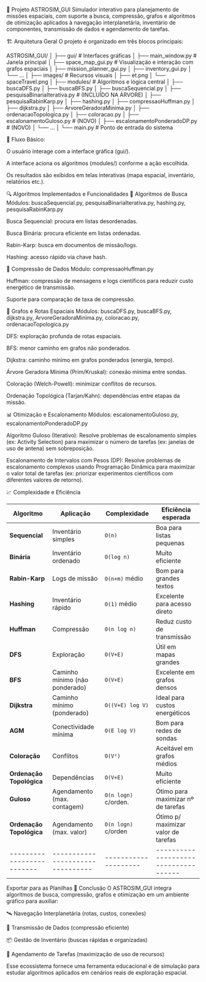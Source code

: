 🚀 Projeto ASTROSIM_GUI
Simulador interativo para planejamento de missões espaciais, com suporte a busca, compressão, grafos e algoritmos de otimização aplicados à navegação interplanetária, inventário de componentes, 
transmissão de dados e agendamento de tarefas.

🏗️ Arquitetura Geral
O projeto é organizado em três blocos principais:

ASTROSIM_GUI/
│
├── gui/ # Interfaces gráficas
│ ├── main_window.py # Janela principal
│ ├── space_map_gui.py # Visualização e interação com grafos espaciais
│ ├── mission_planner_gui.py
│ ├── inventory_gui.py
│ └── ...
│
├── images/ # Recursos visuais
│ ├── et.png
│ └── spaceTravel.png
│
├── modules/ # Algoritmos e lógica central
│ ├── buscaDFS.py
│ ├── buscaBFS.py
│ ├── buscaSequencial.py
│ ├── pesquisaBinariaIterativa.py # (INCLUÍDO NA ÁRVORE)
│ ├── pesquisaRabinKarp.py
│ ├── hashing.py
│ ├── compressaoHuffman.py
│ ├── dijkstra.py
│ ├── ArvoreGeradoraMinima.py
│ ├── ordenacaoTopologica.py
│ ├── coloracao.py
│ ├── escalonamentoGuloso.py # (NOVO)
│ ├── escalonamentoPonderadoDP.py # (NOVO)
│ └── ...
│
└── main.py # Ponto de entrada do sistema

📌 Fluxo Básico:

O usuário interage com a interface gráfica (gui/).

A interface aciona os algoritmos (modules/) conforme a ação escolhida.

Os resultados são exibidos em telas interativas (mapa espacial, inventário, relatórios etc.).

🔍 Algoritmos Implementados e Funcionalidades
🔎 Algoritmos de Busca
Módulos: buscaSequencial.py, pesquisaBinariaIterativa.py, hashing.py, pesquisaRabinKarp.py

Busca Sequencial: procura em listas desordenadas.

Busca Binária: procura eficiente em listas ordenadas.

Rabin-Karp: busca em documentos de missão/logs.

Hashing: acesso rápido via chave hash.

📡 Compressão de Dados
Módulo: compressaoHuffman.py

Huffman: compressão de mensagens e logs científicos para reduzir custo energético de transmissão.

Suporte para comparação de taxa de compressão.

🌌 Grafos e Rotas Espaciais
Módulos: buscaDFS.py, buscaBFS.py, dijkstra.py, ArvoreGeradoraMinima.py, coloracao.py, ordenacaoTopologica.py

DFS: exploração profunda de rotas espaciais.

BFS: menor caminho em grafos não ponderados.

Dijkstra: caminho mínimo em grafos ponderados (energia, tempo).

Árvore Geradora Mínima (Prim/Kruskal): conexão mínima entre sondas.

Coloração (Welch-Powell): minimizar conflitos de recursos.

Ordenação Topológica (Tarjan/Kahn): dependências entre etapas da missão.

📊 Otimização e Escalonamento 
Módulos: escalonamentoGuloso.py, escalonamentoPonderadoDP.py

Algoritmo Guloso (Iterativo): Resolve problemas de escalonamento simples (ex: Activity Selection) para maximizar o número de tarefas (ex: janelas de uso de antena) sem sobreposição.

Escalonamento de Intervalos com Pesos (DP): Resolve problemas de escalonamento complexos usando Programação Dinâmica para maximizar o valor total de tarefas (ex: priorizar experimentos científicos 
com diferentes valores de retorno).

📈 Complexidade e Eficiência

| Algoritmo      	  | Aplicação                      | Complexidade       | Eficiência esperada                |
|-------------------------|--------------------------------|--------------------|------------------------------------|
| **Sequencial**  	  | Inventário simples             | `O(n)`             | Boa para listas pequenas           |
| **Binária**     	  | Inventário ordenado            | `O(log n)`         | Muito eficiente                    |
| **Rabin-Karp** 	  | Logs de missão                 | `O(n+m)` médio     | Bom para grandes textos            |
| **Hashing**    	  | Inventário rápido              | `O(1)` médio       | Excelente para acesso direto       |
| **Huffman**    	  | Compressão                     | `O(n log n)`       | Reduz custo de transmissão         |
| **DFS**         	  | Exploração                     | `O(V+E)`           | Útil em mapas grandes              |
| **BFS**         	  | Caminho mínimo (não ponderado) | `O(V+E)`           | Excelente em grafos densos         |
| **Dijkstra**     	  | Caminho mínimo (ponderado)     | `O((V+E) log V)`   | Ideal para custos energéticos      |
| **AGM**          	  | Conectividade mínima           | `O(E log V)`       | Bom para redes de sondas           |
| **Coloração**    	  | Conflitos                      | `O(V²)`            | Aceitável em grafos médios         |
| **Ordenação Topológica**| Dependências 	  	   | `O(V+E)` 	        | Muito eficiente                    |
| **Guloso**              | Agendamento (max. contagem)    |`O(n logn)` c/orden.| Ótimo para maximizar nº de tarefas |
| **Ordenação Topológica**| Agendamento (max. valor)	   |`O(n logn)` c/orden	| Ótimo p/ maximizar valor de tarefas|
|-------------------------|--------------------------------|--------------------|------------------------------------|

Exportar para as Planilhas
🎯 Conclusão
O ASTROSIM_GUI integra algoritmos de busca, compressão, grafos e otimização em um ambiente gráfico para auxiliar:

🛰️ Navegação Interplanetária (rotas, custos, conexões)

📡 Transmissão de Dados (compressão eficiente)

📦 Gestão de Inventário (buscas rápidas e organizadas)

📅 Agendamento de Tarefas (maximização de uso de recursos) 

Esse ecossistema fornece uma ferramenta educacional e de simulação para estudar algoritmos aplicados em cenários reais de exploração espacial.
